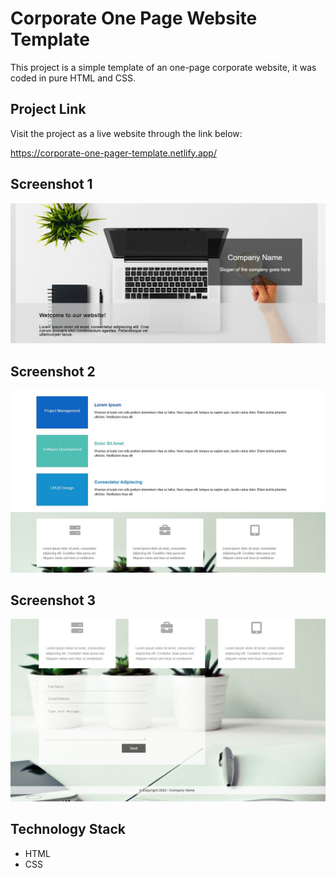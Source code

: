 # Corporate One Page Website Template

This project is a simple template of an one-page corporate website, it was coded in pure HTML and CSS.

## Project Link

Visit the project as a live website through the link below:

https://corporate-one-pager-template.netlify.app/

## Screenshot 1

![Screenshot](Screenshot_1.jpg)

## Screenshot 2

![Screenshot](Screenshot_2.jpg)

## Screenshot 3

![Screenshot](Screenshot_3.jpg)


## Technology Stack

+ HTML
+ CSS
